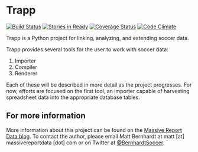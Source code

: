 # Trapp

[![Build Status](https://travis-ci.org/matt-bernhardt/trapp.svg)](https://travis-ci.org/matt-bernhardt/trapp) [![Stories in Ready](https://badge.waffle.io/matt-bernhardt/trapp.svg?label=ready&title=Ready)](http://waffle.io/matt-bernhardt/trapp) [![Coverage Status](https://coveralls.io/repos/matt-bernhardt/trapp/badge.svg?branch=master&service=github)](https://coveralls.io/github/matt-bernhardt/trapp?branch=master) [![Code Climate](https://codeclimate.com/github/matt-bernhardt/trapp/badges/gpa.svg)](https://codeclimate.com/github/matt-bernhardt/trapp)

Trapp is a Python project for linking, analyzing, and extending soccer data.

Trapp provides several tools for the user to work with soccer data:

1. Importer
2. Compiler
3. Renderer

Each of these will be described in more detail as the project progresses. For now, efforts are focused on the first tool, an importer capable of harvesting spreadsheet data into the appropriate database tables.

## For more information

More information about this project can be found on the [Massive Report Data blog](http://www.massivereportdata.com/blog). To contact the author, please email Matt Bernhardt at matt [at] massivereportdata [dot] com or on Twitter at [@BernhardtSoccer](https://twitter.com/bernhardtsoccer).